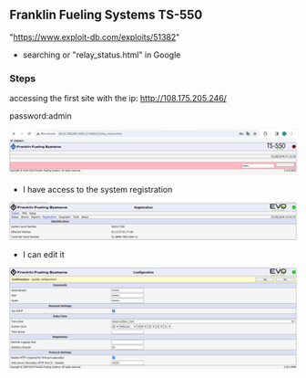 ## Franklin Fueling Systems TS-550

"https://www.exploit-db.com/exploits/51382"

- searching or "relay_status.html" in Google

### Steps

accessing the first site with the ip:
http://108.175.205.246/

password:admin

![alt text](images3/1.png)

- I have access to the system registration

![alt text](images3/2.png)

- I can edit it 

![alt text](images3/3.png)